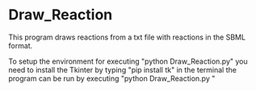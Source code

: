 # Draw_Reaction

This program draws reactions from a txt file with reactions in the SBML format.

To setup the environment for executing "python Draw_Reaction.py" you need to install the Tkinter by typing "pip install tk" in the terminal
the program can be run by executing "python Draw_Reaction.py <TXT File Path>"

